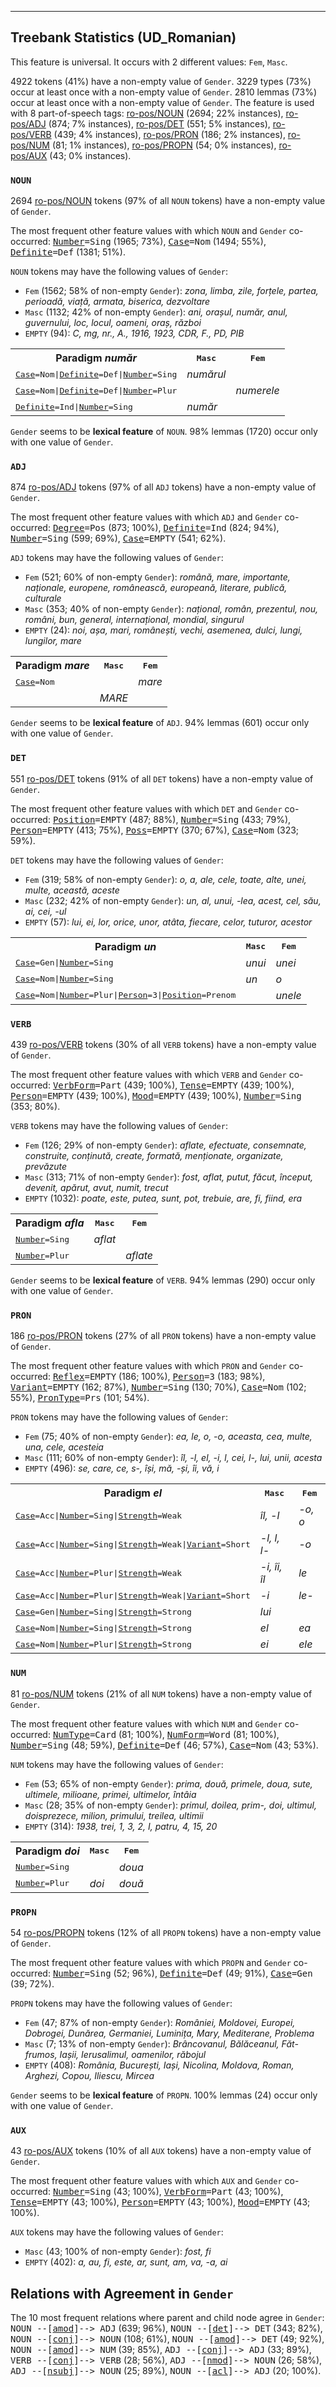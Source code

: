 

--------------------------------------------------------------------------------

## Treebank Statistics (UD_Romanian)

This feature is universal.
It occurs with 2 different values: `Fem`, `Masc`.

4922 tokens (41%) have a non-empty value of `Gender`.
3229 types (73%) occur at least once with a non-empty value of `Gender`.
2810 lemmas (73%) occur at least once with a non-empty value of `Gender`.
The feature is used with 8 part-of-speech tags: [ro-pos/NOUN]() (2694; 22% instances), [ro-pos/ADJ]() (874; 7% instances), [ro-pos/DET]() (551; 5% instances), [ro-pos/VERB]() (439; 4% instances), [ro-pos/PRON]() (186; 2% instances), [ro-pos/NUM]() (81; 1% instances), [ro-pos/PROPN]() (54; 0% instances), [ro-pos/AUX]() (43; 0% instances).

### `NOUN`

2694 [ro-pos/NOUN]() tokens (97% of all `NOUN` tokens) have a non-empty value of `Gender`.

The most frequent other feature values with which `NOUN` and `Gender` co-occurred: <tt><a href="Number.html">Number</a>=Sing</tt> (1965; 73%), <tt><a href="Case.html">Case</a>=Nom</tt> (1494; 55%), <tt><a href="Definite.html">Definite</a>=Def</tt> (1381; 51%).

`NOUN` tokens may have the following values of `Gender`:

* `Fem` (1562; 58% of non-empty `Gender`): <em>zona, limba, zile, forțele, partea, perioadă, viață, armata, biserica, dezvoltare</em>
* `Masc` (1132; 42% of non-empty `Gender`): <em>ani, orașul, număr, anul, guvernului, loc, locul, oameni, oraș, război</em>
* `EMPTY` (94): <em>C, mg, nr., A., 1916, 1923, CDR, F., PD, PIB</em>

<table>
  <tr><th>Paradigm <i>număr</i></th><th><tt>Masc</tt></th><th><tt>Fem</tt></th></tr>
  <tr><td><tt><a href="Case.html">Case</a>=Nom|<a href="Definite.html">Definite</a>=Def|<a href="Number.html">Number</a>=Sing</tt></td><td><em>numărul</em></td><td></td></tr>
  <tr><td><tt><a href="Case.html">Case</a>=Nom|<a href="Definite.html">Definite</a>=Def|<a href="Number.html">Number</a>=Plur</tt></td><td></td><td><em>numerele</em></td></tr>
  <tr><td><tt><a href="Definite.html">Definite</a>=Ind|<a href="Number.html">Number</a>=Sing</tt></td><td><em>număr</em></td><td></td></tr>
</table>

`Gender` seems to be **lexical feature** of `NOUN`. 98% lemmas (1720) occur only with one value of `Gender`.

### `ADJ`

874 [ro-pos/ADJ]() tokens (97% of all `ADJ` tokens) have a non-empty value of `Gender`.

The most frequent other feature values with which `ADJ` and `Gender` co-occurred: <tt><a href="Degree.html">Degree</a>=Pos</tt> (873; 100%), <tt><a href="Definite.html">Definite</a>=Ind</tt> (824; 94%), <tt><a href="Number.html">Number</a>=Sing</tt> (599; 69%), <tt><a href="Case.html">Case</a>=EMPTY</tt> (541; 62%).

`ADJ` tokens may have the following values of `Gender`:

* `Fem` (521; 60% of non-empty `Gender`): <em>română, mare, importante, naționale, europene, românească, europeană, literare, publică, culturale</em>
* `Masc` (353; 40% of non-empty `Gender`): <em>național, român, prezentul, nou, români, bun, general, internațional, mondial, singurul</em>
* `EMPTY` (24): <em>noi, așa, mari, românești, vechi, asemenea, dulci, lungi, lungilor, mare</em>

<table>
  <tr><th>Paradigm <i>mare</i></th><th><tt>Masc</tt></th><th><tt>Fem</tt></th></tr>
  <tr><td><tt><a href="Case.html">Case</a>=Nom</tt></td><td></td><td><em>mare</em></td></tr>
  <tr><td><tt></tt></td><td><em>MARE</em></td><td></td></tr>
</table>

`Gender` seems to be **lexical feature** of `ADJ`. 94% lemmas (601) occur only with one value of `Gender`.

### `DET`

551 [ro-pos/DET]() tokens (91% of all `DET` tokens) have a non-empty value of `Gender`.

The most frequent other feature values with which `DET` and `Gender` co-occurred: <tt><a href="Position.html">Position</a>=EMPTY</tt> (487; 88%), <tt><a href="Number.html">Number</a>=Sing</tt> (433; 79%), <tt><a href="Person.html">Person</a>=EMPTY</tt> (413; 75%), <tt><a href="Poss.html">Poss</a>=EMPTY</tt> (370; 67%), <tt><a href="Case.html">Case</a>=Nom</tt> (323; 59%).

`DET` tokens may have the following values of `Gender`:

* `Fem` (319; 58% of non-empty `Gender`): <em>o, a, ale, cele, toate, alte, unei, multe, această, aceste</em>
* `Masc` (232; 42% of non-empty `Gender`): <em>un, al, unui, -lea, acest, cel, său, ai, cei, -ul</em>
* `EMPTY` (57): <em>lui, ei, lor, orice, unor, atâta, fiecare, celor, tuturor, acestor</em>

<table>
  <tr><th>Paradigm <i>un</i></th><th><tt>Masc</tt></th><th><tt>Fem</tt></th></tr>
  <tr><td><tt><a href="Case.html">Case</a>=Gen|<a href="Number.html">Number</a>=Sing</tt></td><td><em>unui</em></td><td><em>unei</em></td></tr>
  <tr><td><tt><a href="Case.html">Case</a>=Nom|<a href="Number.html">Number</a>=Sing</tt></td><td><em>un</em></td><td><em>o</em></td></tr>
  <tr><td><tt><a href="Case.html">Case</a>=Nom|<a href="Number.html">Number</a>=Plur|<a href="Person.html">Person</a>=3|<a href="Position.html">Position</a>=Prenom</tt></td><td></td><td><em>unele</em></td></tr>
</table>

### `VERB`

439 [ro-pos/VERB]() tokens (30% of all `VERB` tokens) have a non-empty value of `Gender`.

The most frequent other feature values with which `VERB` and `Gender` co-occurred: <tt><a href="VerbForm.html">VerbForm</a>=Part</tt> (439; 100%), <tt><a href="Tense.html">Tense</a>=EMPTY</tt> (439; 100%), <tt><a href="Person.html">Person</a>=EMPTY</tt> (439; 100%), <tt><a href="Mood.html">Mood</a>=EMPTY</tt> (439; 100%), <tt><a href="Number.html">Number</a>=Sing</tt> (353; 80%).

`VERB` tokens may have the following values of `Gender`:

* `Fem` (126; 29% of non-empty `Gender`): <em>aflate, efectuate, consemnate, construite, conținută, create, formată, menționate, organizate, prevăzute</em>
* `Masc` (313; 71% of non-empty `Gender`): <em>fost, aflat, putut, făcut, început, devenit, apărut, avut, numit, trecut</em>
* `EMPTY` (1032): <em>poate, este, putea, sunt, pot, trebuie, are, fi, fiind, era</em>

<table>
  <tr><th>Paradigm <i>afla</i></th><th><tt>Masc</tt></th><th><tt>Fem</tt></th></tr>
  <tr><td><tt><a href="Number.html">Number</a>=Sing</tt></td><td><em>aflat</em></td><td></td></tr>
  <tr><td><tt><a href="Number.html">Number</a>=Plur</tt></td><td></td><td><em>aflate</em></td></tr>
</table>

`Gender` seems to be **lexical feature** of `VERB`. 94% lemmas (290) occur only with one value of `Gender`.

### `PRON`

186 [ro-pos/PRON]() tokens (27% of all `PRON` tokens) have a non-empty value of `Gender`.

The most frequent other feature values with which `PRON` and `Gender` co-occurred: <tt><a href="Reflex.html">Reflex</a>=EMPTY</tt> (186; 100%), <tt><a href="Person.html">Person</a>=3</tt> (183; 98%), <tt><a href="Variant.html">Variant</a>=EMPTY</tt> (162; 87%), <tt><a href="Number.html">Number</a>=Sing</tt> (130; 70%), <tt><a href="Case.html">Case</a>=Nom</tt> (102; 55%), <tt><a href="PronType.html">PronType</a>=Prs</tt> (101; 54%).

`PRON` tokens may have the following values of `Gender`:

* `Fem` (75; 40% of non-empty `Gender`): <em>ea, le, o, -o, aceasta, cea, multe, una, cele, acesteia</em>
* `Masc` (111; 60% of non-empty `Gender`): <em>îl, -l, el, -i, l, cei, l-, lui, unii, acesta</em>
* `EMPTY` (496): <em>se, care, ce, s-, își, mă, -și, îi, vă, i</em>

<table>
  <tr><th>Paradigm <i>el</i></th><th><tt>Masc</tt></th><th><tt>Fem</tt></th></tr>
  <tr><td><tt><a href="Case.html">Case</a>=Acc|<a href="Number.html">Number</a>=Sing|<a href="Strength.html">Strength</a>=Weak</tt></td><td><em>îl, -l</em></td><td><em>-o, o</em></td></tr>
  <tr><td><tt><a href="Case.html">Case</a>=Acc|<a href="Number.html">Number</a>=Sing|<a href="Strength.html">Strength</a>=Weak|<a href="Variant.html">Variant</a>=Short</tt></td><td><em>-l, l, l-</em></td><td><em>-o</em></td></tr>
  <tr><td><tt><a href="Case.html">Case</a>=Acc|<a href="Number.html">Number</a>=Plur|<a href="Strength.html">Strength</a>=Weak</tt></td><td><em>-i, îi, îl</em></td><td><em>le</em></td></tr>
  <tr><td><tt><a href="Case.html">Case</a>=Acc|<a href="Number.html">Number</a>=Plur|<a href="Strength.html">Strength</a>=Weak|<a href="Variant.html">Variant</a>=Short</tt></td><td><em>-i</em></td><td><em>le-</em></td></tr>
  <tr><td><tt><a href="Case.html">Case</a>=Gen|<a href="Number.html">Number</a>=Sing|<a href="Strength.html">Strength</a>=Strong</tt></td><td><em>lui</em></td><td></td></tr>
  <tr><td><tt><a href="Case.html">Case</a>=Nom|<a href="Number.html">Number</a>=Sing|<a href="Strength.html">Strength</a>=Strong</tt></td><td><em>el</em></td><td><em>ea</em></td></tr>
  <tr><td><tt><a href="Case.html">Case</a>=Nom|<a href="Number.html">Number</a>=Plur|<a href="Strength.html">Strength</a>=Strong</tt></td><td><em>ei</em></td><td><em>ele</em></td></tr>
</table>

### `NUM`

81 [ro-pos/NUM]() tokens (21% of all `NUM` tokens) have a non-empty value of `Gender`.

The most frequent other feature values with which `NUM` and `Gender` co-occurred: <tt><a href="NumType.html">NumType</a>=Card</tt> (81; 100%), <tt><a href="NumForm.html">NumForm</a>=Word</tt> (81; 100%), <tt><a href="Number.html">Number</a>=Sing</tt> (48; 59%), <tt><a href="Definite.html">Definite</a>=Def</tt> (46; 57%), <tt><a href="Case.html">Case</a>=Nom</tt> (43; 53%).

`NUM` tokens may have the following values of `Gender`:

* `Fem` (53; 65% of non-empty `Gender`): <em>prima, două, primele, doua, sute, ultimele, milioane, primei, ultimelor, întâia</em>
* `Masc` (28; 35% of non-empty `Gender`): <em>primul, doilea, prim-, doi, ultimul, doisprezece, milion, primului, treilea, ultimii</em>
* `EMPTY` (314): <em>1938, trei, 1, 3, 2, I, patru, 4, 15, 20</em>

<table>
  <tr><th>Paradigm <i>doi</i></th><th><tt>Masc</tt></th><th><tt>Fem</tt></th></tr>
  <tr><td><tt><a href="Number.html">Number</a>=Sing</tt></td><td></td><td><em>doua</em></td></tr>
  <tr><td><tt><a href="Number.html">Number</a>=Plur</tt></td><td><em>doi</em></td><td><em>două</em></td></tr>
</table>

### `PROPN`

54 [ro-pos/PROPN]() tokens (12% of all `PROPN` tokens) have a non-empty value of `Gender`.

The most frequent other feature values with which `PROPN` and `Gender` co-occurred: <tt><a href="Number.html">Number</a>=Sing</tt> (52; 96%), <tt><a href="Definite.html">Definite</a>=Def</tt> (49; 91%), <tt><a href="Case.html">Case</a>=Gen</tt> (39; 72%).

`PROPN` tokens may have the following values of `Gender`:

* `Fem` (47; 87% of non-empty `Gender`): <em>României, Moldovei, Europei, Dobrogei, Dunărea, Germaniei, Luminița, Mary, Mediterane, Problema</em>
* `Masc` (7; 13% of non-empty `Gender`): <em>Brâncovanul, Bălăceanul, Făt-frumos, Iașii, Ierusalimul, oamenilor, răbojul</em>
* `EMPTY` (408): <em>România, București, Iași, Nicolina, Moldova, Roman, Arghezi, Copou, Iliescu, Mircea</em>

`Gender` seems to be **lexical feature** of `PROPN`. 100% lemmas (24) occur only with one value of `Gender`.

### `AUX`

43 [ro-pos/AUX]() tokens (10% of all `AUX` tokens) have a non-empty value of `Gender`.

The most frequent other feature values with which `AUX` and `Gender` co-occurred: <tt><a href="Number.html">Number</a>=Sing</tt> (43; 100%), <tt><a href="VerbForm.html">VerbForm</a>=Part</tt> (43; 100%), <tt><a href="Tense.html">Tense</a>=EMPTY</tt> (43; 100%), <tt><a href="Person.html">Person</a>=EMPTY</tt> (43; 100%), <tt><a href="Mood.html">Mood</a>=EMPTY</tt> (43; 100%).

`AUX` tokens may have the following values of `Gender`:

* `Masc` (43; 100% of non-empty `Gender`): <em>fost, fi</em>
* `EMPTY` (402): <em>a, au, fi, este, ar, sunt, am, va, -a, ai</em>

## Relations with Agreement in `Gender`

The 10 most frequent relations where parent and child node agree in `Gender`:
<tt>NOUN --[<a href="../dep/amod.html">amod</a>]--> ADJ</tt> (639; 96%),
<tt>NOUN --[<a href="../dep/det.html">det</a>]--> DET</tt> (343; 82%),
<tt>NOUN --[<a href="../dep/conj.html">conj</a>]--> NOUN</tt> (108; 61%),
<tt>NOUN --[<a href="../dep/amod.html">amod</a>]--> DET</tt> (49; 92%),
<tt>NOUN --[<a href="../dep/amod.html">amod</a>]--> NUM</tt> (39; 85%),
<tt>ADJ --[<a href="../dep/conj.html">conj</a>]--> ADJ</tt> (33; 89%),
<tt>VERB --[<a href="../dep/conj.html">conj</a>]--> VERB</tt> (28; 56%),
<tt>ADJ --[<a href="../dep/nmod.html">nmod</a>]--> NOUN</tt> (26; 58%),
<tt>ADJ --[<a href="../dep/nsubj.html">nsubj</a>]--> NOUN</tt> (25; 89%),
<tt>NOUN --[<a href="../dep/acl.html">acl</a>]--> ADJ</tt> (20; 100%).


